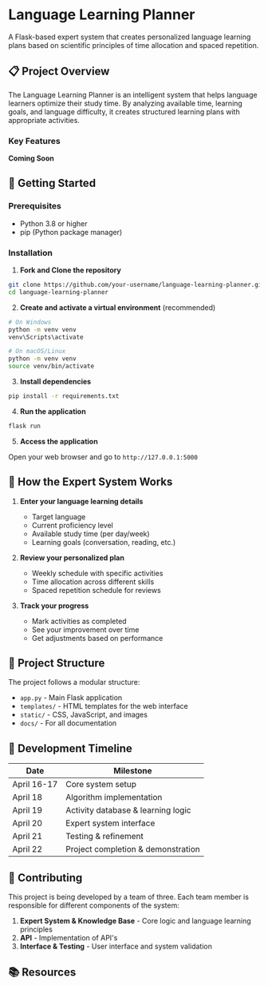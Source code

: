 # Language Learning Planner

A Flask-based expert system that creates personalized language learning plans based on scientific principles of time allocation and spaced repetition.

## 📋 Project Overview

The Language Learning Planner is an intelligent system that helps language learners optimize their study time. By analyzing available time, learning goals, and language difficulty, it creates structured learning plans with appropriate activities.

### Key Features
**Coming Soon**

## 🚀 Getting Started

### Prerequisites

- Python 3.8 or higher
- pip (Python package manager)

### Installation

1. **Fork and Clone the repository**

```bash
git clone https://github.com/your-username/language-learning-planner.git
cd language-learning-planner
```

2. **Create and activate a virtual environment** (recommended)

```bash
# On Windows
python -m venv venv
venv\Scripts\activate

# On macOS/Linux
python -m venv venv
source venv/bin/activate
```

3. **Install dependencies**

```bash
pip install -r requirements.txt
```

4. **Run the application**

```bash
flask run
```

5. **Access the application**

Open your web browser and go to `http://127.0.0.1:5000`

## 🧠 How the Expert System Works

1. **Enter your language learning details**
   - Target language
   - Current proficiency level
   - Available study time (per day/week)
   - Learning goals (conversation, reading, etc.)

2. **Review your personalized plan**
   - Weekly schedule with specific activities
   - Time allocation across different skills
   - Spaced repetition schedule for reviews

3. **Track your progress**
   - Mark activities as completed
   - See your improvement over time
   - Get adjustments based on performance

## 📁 Project Structure

The project follows a modular structure:

- `app.py` - Main Flask application
- `templates/` - HTML templates for the web interface
- `static/` - CSS, JavaScript, and images
- `docs/` - For all documentation

## 🔬 Development Timeline

| Date | Milestone |
|------|-----------|
| April 16-17 | Core system setup |
| April 18 | Algorithm implementation |
| April 19 | Activity database & learning logic |
| April 20 | Expert system interface |
| April 21 | Testing & refinement |
| April 22 | Project completion & demonstration |

## 🤝 Contributing

This project is being developed by a team of three. Each team member is responsible for different components of the system:

1. **Expert System & Knowledge Base** - Core logic and language learning principles
2. **API** - Implementation of API's
3. **Interface & Testing** - User interface and system validation

## 📚 Resources
